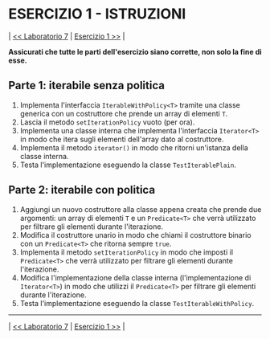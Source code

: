 # ESERCIZIO 1 - ISTRUZIONI

| [<< Laboratorio 7](../README.md) | [Esercizio 1 >>](./71-custom-iterable/README.md) |

**Assicurati che tutte le parti dell'esercizio siano corrette, non solo la fine di esse.**

## Parte 1: iterabile senza politica

1. Implementa l'interfaccia `IterableWithPolicy<T>` tramite una classe generica con un costruttore che prende un array di elementi `T`.
2. Lascia il metodo `setIterationPolicy` vuoto (per ora).
3. Implementa una classe interna che implementa l'interfaccia `Iterator<T>` in modo che itera sugli elementi dell'array dato al costruttore.
4. Implementa il metodo `iterator()` in modo che ritorni un'istanza della classe interna.
5. Testa l'implementazione eseguendo la classe `TestIterablePlain`.

## Parte 2: iterabile con politica

1. Aggiungi un nuovo costruttore alla classe appena creata che prende due argomenti: un array di elementi `T` e un `Predicate<T>` che verrà utilizzato per filtrare gli elementi durante l'iterazione.
2. Modifica il costruttore unario in modo che chiami il costruttore binario con un `Predicate<T>` che ritorna sempre `true`.
3. Implementa il metodo `setIterationPolicy` in modo che imposti il `Predicate<T>` che verrà utilizzato per filtrare gli elementi durante l'iterazione.
4. Modifica l'implementazione della classe interna (l'implementazione di `Iterator<T>`) in modo che utilizzi il `Predicate<T>` per filtrare gli elementi durante l'iterazione.
5. Testa l'implementazione eseguendo la classe `TestIterableWithPolicy`.

---

| [<< Laboratorio 7](../README.md) | [Esercizio 1 >>](./71-custom-iterable/README.md) |
